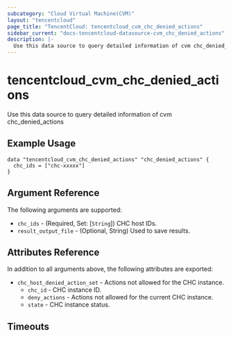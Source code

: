 ```yaml
---
subcategory: "Cloud Virtual Machine(CVM)"
layout: "tencentcloud"
page_title: "TencentCloud: tencentcloud_cvm_chc_denied_actions"
sidebar_current: "docs-tencentcloud-datasource-cvm_chc_denied_actions"
description: |-
  Use this data source to query detailed information of cvm chc_denied_actions
---
```


# tencentcloud_cvm_chc_denied_actions

Use this data source to query detailed information of cvm chc_denied_actions

## Example Usage

```hcl
data "tencentcloud_cvm_chc_denied_actions" "chc_denied_actions" {
  chc_ids = ["chc-xxxxx"]
}
```

## Argument Reference

The following arguments are supported:

* `chc_ids` - (Required, Set: [`String`]) CHC host IDs.
* `result_output_file` - (Optional, String) Used to save results.

## Attributes Reference

In addition to all arguments above, the following attributes are exported:

* `chc_host_denied_action_set` - Actions not allowed for the CHC instance.
  * `chc_id` - CHC instance ID.
  * `deny_actions` - Actions not allowed for the current CHC instance.
  * `state` - CHC instance status.


## Timeouts

<no value>


